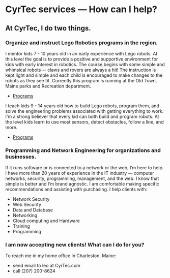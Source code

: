 # CyrTec services — How can I help?

## At CyrTec, I do two things.

### Organize and instruct Lego Robotics programs in the region.
I mentor kids 7 - 10 years old in an early experience with Lego robots.  At this level the goal is to provide a positive and supportive environment for kids with early interest in robotics.  The course begins with some simple and whimsical robots -- claws and rovers are always a hit!  The instruction is kept light and simple and each child is encouraged to make changes to the robots as they see fit.  Currently this program is running at the Old Town, Maine parks and Recreation department.
- [Programs](http://www.oldtownrec.com/info/activities/program_details.aspx?ProgramID=29740)

I teach kids 9 - 14 years old how to build Lego robots, program them, and solve the engineering problems associated with getting everything to work.  I'm a strong believer that every kid can both build and program robots.  At the level kids learn to use most sensors, detect obstacles, follow a line, and more.
- [Programs](http://www.oldtownrec.com/info/activities/program_details.aspx?ProgramID=29740)

### Programming and Network Engineering for organizations and businesses.
If it runs software or is connected to a network or the web, I’m here to help.  I have more than 20 years of experience in the IT industry — computer networks, security, programming, management, and the web.  I know that simple is better and I’m brand agnostic.  I am comfortable making specific recommendations and assisting with purchasing.
I help clients with:

- Network Security
- Web Security
- Data and Database
- Networking
- Cloud computing and Hardware
- Training
- Programming

### I am now accepting new clients!  What can I do for you?

To reach me in my home office in Charleston, Maine:
- send email to leo at CyrTec.com
- call (207) 200-8624
